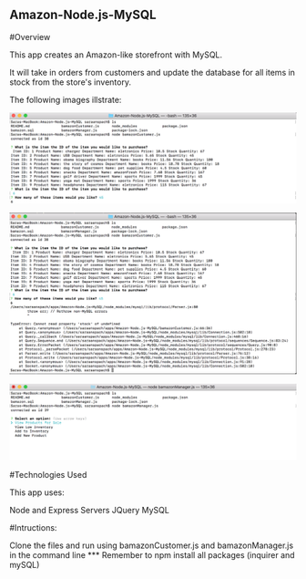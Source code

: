 ## Amazon-Node.js-MySQL

#Overview

This app creates an Amazon-like storefront with MySQL. 

It will take in orders from customers and update the database for all items in stock from the store's inventory.

The following images illstrate:


![Part 1 - Working](images/part.1.working.png)

![Part 2 - Partial](images/part.1.working+error.png)

![Part 1 - Not Working](images/part.2.partial.png)

#Technologies Used

This app uses:

Node and Express Servers
JQuery
MySQL


#Intructions:

Clone the files and run using bamazonCustomer.js and bamazonManager.js in the command line
*** Remember to npm install all packages (inquirer and mySQL)